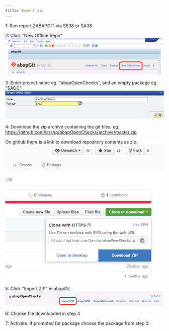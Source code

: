 ```yaml
---
title: Import zip
---
```


1: Run report ZABAPGIT via SE38 or SA38

2: Click "New Offline Repo"
![](img/offline1.png)

3: Enter project name eg. "abapOpenChecks", and an empty package eg. "$AOC"
![](img/offline2.png)

4: Download the zip archive containing the git files, eg. https://github.com/larshp/abapOpenChecks/archive/master.zip

On github there is a link to download repository contents as zip:
![](img/download_zip.png)

5: Click "Import ZIP" in abapGit
![](img/offline3.png)

6: Choose file downloaded in step 4

7: Activate. If prompted for package choose the package from step 3.